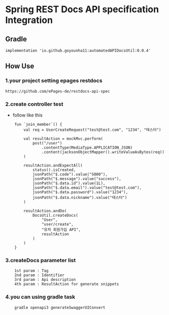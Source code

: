 # Spring REST Docs API specification Integration
## Gradle 
```
implementation 'io.github.goyounha11:automatedAPIDocsUtil:0.0.4'
```
## How Use
### 1.your project setting epages restdocs
```https://github.com/ePages-de/restdocs-api-spec```

### 2.create controller test
- follow like this
```
    fun `join_member`() {
        val req = UserCreateRequest("test@test.com", "1234", "테스터")

        val resultAction = mockMvc.perform(
            post("/user")
                .contentType(MediaType.APPLICATION_JSON)
                .content(jacksonObjectMapper().writeValueAsBytes(req))
        )

        resultAction.andExpectAll(
            status().isCreated,
            jsonPath("$.code").value("S000"),
            jsonPath("$.message").value("success"),
            jsonPath("$.data.id").value(1L),
            jsonPath("$.data.email").value("test@test.com"),
            jsonPath("$.data.password").value("1234"),
            jsonPath("$.data.nickname").value("테스터")
        )

        resultAction.andDo(
            DocsUtil.createDocs(
                "User",
                "user/create",
                "유저 회원가입 API",
                resultAction
            )
        )
    }
```
### 3.createDocs parameter list
```
    1st param : Tag
    2nd param : Identifier
    3rd param : Api description
    4th param : ResultAction for generate snippets
```
### 4.you can using gradle task
```
    gradle openapi3 generateSwaggerUIConvert
```
